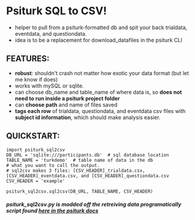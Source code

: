 # Psiturk SQL to CSV!
  - helper to pull from a psiturk-formatted db and spit your back trialdata, eventdata, and questiondata.
  - idea is to be a replacement for download_datafiles in the psiturk CLI

## FEATURES:
  - **robust**: shouldn't crash not matter how exotic your data format (but let me know if does)
  - works with mySQL or sqlite.
  - can choose db\_name and table\_name of where data is, so **does not need to run inside a psiturk project folder**
  - can **choose path** and name of files saved
  - **tags each row** of trialdata, questiondata, and eventdata csv files with **subject id information**, which should make analysis easier.

## QUICKSTART:
```
import psiturk_sql2csv
DB_URL = 'sqlite:///participants.db'  # sql database location
TABLE_NAME = 'turkdemo'  # table name of data in the db
# what you want to call the output.
# sql2csv makes 3 files: [CSV_HEADER]_trialdata.csv, [CSV_HEADER]_eventdata.csv, and [CSV_HEADER]_questiondata.csv
CSV_HEADER = 'example'  

psiturk_sql2csv.sql2csv(DB_URL, TABLE_NAME, CSV_HEADER)
```
##### psiturk_sql2csv.py is modded off the retreiving data programatically script found [here in the psiturk docs](http://psiturk.readthedocs.org/en/latest/retrieving.html)
